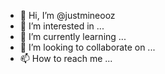 - 👋 Hi, I’m @justmineooz
- 👀 I’m interested in ...
- 🌱 I’m currently learning ...
- 💞️ I’m looking to collaborate on ...
- 📫 How to reach me ...

<!---
justmineooz/justmineooz is a ✨ special ✨ repository because its `README.md` (this file) appears on your GitHub profile.
You can click the Preview link to take a look at your changes.
--->
